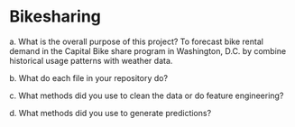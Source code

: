 # Bikesharing

a.	What is the overall purpose of this project?
  To forecast bike rental demand in the Capital Bike share program in Washington, D.C. by combine historical usage patterns with weather data. 

b.	What do each file in your repository do?

c.	What methods did you use to clean the data or do feature engineering?

d.	What methods did you use to generate predictions?
